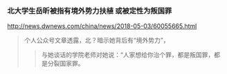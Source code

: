 ### 北大学生岳昕被指有境外势力扶植 或被定性为叛国罪
http://news.dwnews.com/china/news/2018-05-03/60055665.html
>个人公众号文章透露，北？暗示她背后有“境外势力”，
>>与她谈话的学院老师对她说：“人家想给你治个罪，都是叛国罪，都是分裂国家罪。
